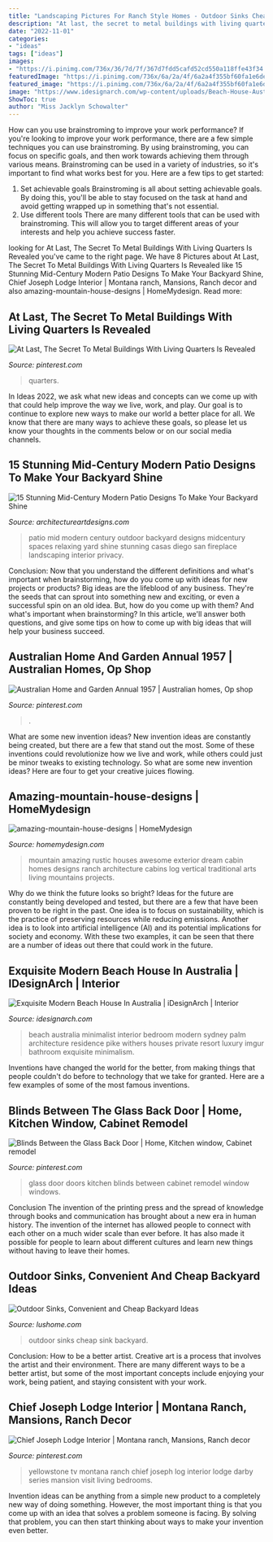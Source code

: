 ```yaml
---
title: "Landscaping Pictures For Ranch Style Homes - Outdoor Sinks Cheap Sink Backyard"
description: "At last, the secret to metal buildings with living quarters is revealed"
date: "2022-11-01"
categories:
- "ideas"
tags: ["ideas"]
images:
- "https://i.pinimg.com/736x/36/7d/7f/367d7fdd5cafd52cd550a118ffe43f34.jpg"
featuredImage: "https://i.pinimg.com/736x/6a/2a/4f/6a2a4f355bf60fa1e6dece84f4bdc7db--back-doors-the-glass.jpg"
featured_image: "https://i.pinimg.com/736x/6a/2a/4f/6a2a4f355bf60fa1e6dece84f4bdc7db--back-doors-the-glass.jpg"
image: "https://www.idesignarch.com/wp-content/uploads/Beach-House-Australia-PalmBeach_9.jpg"
ShowToc: true
author: "Miss Jacklyn Schowalter"
---
```



How can you use brainstroming to improve your work performance?
If you're looking to improve your work performance, there are a few simple techniques you can use brainstroming. By using brainstroming, you can focus on specific goals, and then work towards achieving them through various means. Brainstroming can be used in a variety of industries, so it's important to find what works best for you. Here are a few tips to get started: 
1. Set achievable goals
Brainstroming is all about setting achievable goals. By doing this, you'll be able to stay focused on the task at hand and avoid getting wrapped up in something that's not essential. 
2. Use different tools
There are many different tools that can be used with brainstroming. This will allow you to target different areas of your interests and help you achieve success faster. 

	

		
looking for At Last, The Secret To Metal Buildings With Living Quarters Is Revealed you've came to the right page. We have 8 Pictures about At Last, The Secret To Metal Buildings With Living Quarters Is Revealed like 15 Stunning Mid-Century Modern Patio Designs To Make Your Backyard Shine, Chief Joseph Lodge Interior | Montana ranch, Mansions, Ranch decor and also amazing-mountain-house-designs | HomeMydesign. Read more:
		
    
## At Last, The Secret To Metal Buildings With Living Quarters Is Revealed

<img loading=lazy src="https://i.pinimg.com/736x/8a/40/5a/8a405a3ec85f307cb334885265df7c3c.jpg" onerror="this.onerror=null;this.src='https://tse2.mm.bing.net/th?id=OIP.zBFv9i12Y0PZG3JBTevRsQHaJ2&amp;pid=15.1';" alt="At Last, The Secret To Metal Buildings With Living Quarters Is Revealed">

_Source: pinterest.com_

>quarters. 

	

In Ideas 2022, we ask what new ideas and concepts can we come up with that could help improve the way we live, work, and play. Our goal is to continue to explore new ways to make our world a better place for all. We know that there are many ways to achieve these goals, so please let us know your thoughts in the comments below or on our social media channels.

    
## 15 Stunning Mid-Century Modern Patio Designs To Make Your Backyard Shine

<img loading=lazy src="https://www.architectureartdesigns.com/wp-content/uploads/2015/10/15-Stunning-Mid-Century-Modern-Patio-Designs-To-Make-Your-Backyard-Shine-9-630x421.jpg" onerror="this.onerror=null;this.src='https://tse3.mm.bing.net/th?id=OIP.AM0ZQTD1vUCQfgHiWFvstwHaE8&amp;pid=15.1';" alt="15 Stunning Mid-Century Modern Patio Designs To Make Your Backyard Shine">

_Source: architectureartdesigns.com_

>patio mid modern century outdoor backyard designs midcentury spaces relaxing yard shine stunning casas diego san fireplace landscaping interior privacy. 

	

Conclusion: Now that you understand the different definitions and what's important when brainstorming, how do you come up with ideas for new projects or products?
Big ideas are the lifeblood of any business. They're the seeds that can sprout into something new and exciting, or even a successful spin on an old idea. But, how do you come up with them? And what's important when brainstorming? In this article, we'll answer both questions, and give some tips on how to come up with big ideas that will help your business succeed.

    
## Australian Home And Garden Annual 1957 | Australian Homes, Op Shop

<img loading=lazy src="https://i.pinimg.com/736x/11/c6/68/11c6682690ad4d742e6118f8e4cbfa87.jpg" onerror="this.onerror=null;this.src='https://tse1.mm.bing.net/th?id=OIP.mMMFBpVN7xxIcmysC59-lAHaJ3&amp;pid=15.1';" alt="Australian Home and Garden Annual 1957 | Australian homes, Op shop">

_Source: pinterest.com_

>. 

	

What are some new invention ideas?
New invention ideas are constantly being created, but there are a few that stand out the most. Some of these inventions could revolutionize how we live and work, while others could just be minor tweaks to existing technology. So what are some new invention ideas? Here are four to get your creative juices flowing.

    
## Amazing-mountain-house-designs | HomeMydesign

<img loading=lazy src="https://homemydesign.com/wp-content/uploads/2014/08/amazing-mountain-house-designs.jpg" onerror="this.onerror=null;this.src='https://tse1.mm.bing.net/th?id=OIP.G5rjRi080EPUotSNQ6h5lwHaLH&amp;pid=15.1';" alt="amazing-mountain-house-designs | HomeMydesign">

_Source: homemydesign.com_

>mountain amazing rustic houses awesome exterior dream cabin homes designs ranch architecture cabins log vertical traditional arts living mountains projects. 

	

Why do we think the future looks so bright?
Ideas for the future are constantly being developed and tested, but there are a few that have been proven to be right in the past. One idea is to focus on sustainability, which is the practice of preserving resources while reducing emissions. Another idea is to look into artificial intelligence (AI) and its potential implications for society and economy. With these two examples, it can be seen that there are a number of ideas out there that could work in the future.

    
## Exquisite Modern Beach House In Australia | IDesignArch | Interior

<img loading=lazy src="https://www.idesignarch.com/wp-content/uploads/Beach-House-Australia-PalmBeach_9.jpg" onerror="this.onerror=null;this.src='https://tse1.mm.bing.net/th?id=OIP.C5c9sDwnDA-Cdu3e8hbuOQHaE8&amp;pid=15.1';" alt="Exquisite Modern Beach House In Australia | iDesignArch | Interior">

_Source: idesignarch.com_

>beach australia minimalist interior bedroom modern sydney palm architecture residence pike withers houses private resort luxury imgur bathroom exquisite minimalism. 

	

Inventions have changed the world for the better, from making things that people couldn't do before to technology that we take for granted. Here are a few examples of some of the most famous inventions.

    
## Blinds Between The Glass Back Door | Home, Kitchen Window, Cabinet Remodel

<img loading=lazy src="https://i.pinimg.com/736x/6a/2a/4f/6a2a4f355bf60fa1e6dece84f4bdc7db--back-doors-the-glass.jpg" onerror="this.onerror=null;this.src='https://tse1.mm.bing.net/th?id=OIP.jVi7FfBvh9ZRIGsiVBto2QHaJ3&amp;pid=15.1';" alt="Blinds Between the Glass Back Door | Home, Kitchen window, Cabinet remodel">

_Source: pinterest.com_

>glass door doors kitchen blinds between cabinet remodel window windows. 

	

Conclusion
The invention of the printing press and the spread of knowledge through books and communication has brought about a new era in human history. The invention of the internet has allowed people to connect with each other on a much wider scale than ever before. It has also made it possible for people to learn about different cultures and learn new things without having to leave their homes.

    
## Outdoor Sinks, Convenient And Cheap Backyard Ideas

<img loading=lazy src="https://www.lushome.com/wp-content/uploads/2020/10/outdoor-sink-backyard-ideas-2.jpg" onerror="this.onerror=null;this.src='https://tse2.mm.bing.net/th?id=OIP.dA5sl6tmBLXd8Q4zQys4KwHaJ3&amp;pid=15.1';" alt="Outdoor Sinks, Convenient and Cheap Backyard Ideas">

_Source: lushome.com_

>outdoor sinks cheap sink backyard. 

	

Conclusion: How to be a better artist.
Creative art is a process that involves the artist and their environment. There are many different ways to be a better artist, but some of the most important concepts include enjoying your work, being patient, and staying consistent with your work.

    
## Chief Joseph Lodge Interior | Montana Ranch, Mansions, Ranch Decor

<img loading=lazy src="https://i.pinimg.com/736x/36/7d/7f/367d7fdd5cafd52cd550a118ffe43f34.jpg" onerror="this.onerror=null;this.src='https://tse1.mm.bing.net/th?id=OIP.YYX7hodo_9UTRBtpZm00SwHaE8&amp;pid=15.1';" alt="Chief Joseph Lodge Interior | Montana ranch, Mansions, Ranch decor">

_Source: pinterest.com_

>yellowstone tv montana ranch chief joseph log interior lodge darby series mansion visit living bedrooms. 

	

Invention ideas can be anything from a simple new product to a completely new way of doing something. However, the most important thing is that you come up with an idea that solves a problem someone is facing. By solving that problem, you can then start thinking about ways to make your invention even better.

